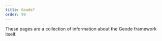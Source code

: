 ```yaml
---
title: Geode?
order: 99
---
```


These pages are a collection of information about the Geode framework itself.
